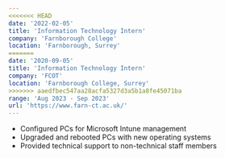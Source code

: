 ```yaml
---
<<<<<<< HEAD
date: '2022-02-05'
title: 'Information Technology Intern'
company: 'Farnborough College'
location: 'Farnborough, Surrey'
=======
date: '2020-09-05'
title: 'Information Technology Intern'
company: 'FCOT'
location: 'Farnborough College, Surrey'
>>>>>>> aaedfbec547aa28acfa5327d3a5b1a8fe45071ba
range: 'Aug 2023 - Sep 2023'
url: 'https://www.farn-ct.ac.uk/'
---
```


- Configured PCs for Microsoft Intune management
- Upgraded and rebooted PCs with new operating systems
- Provided technical support to non-technical staff members
